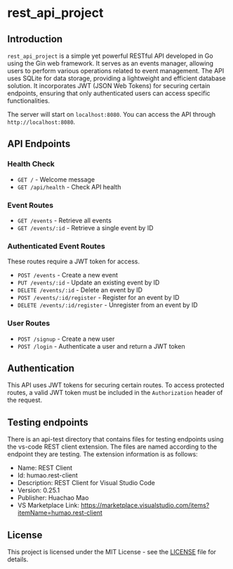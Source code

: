 # rest_api_project

## Introduction

`rest_api_project` is a simple yet powerful RESTful API developed in Go using the Gin web framework. It serves as an events manager, allowing users to perform various operations related to event management. The API uses SQLite for data storage, providing a lightweight and efficient database solution. It incorporates JWT (JSON Web Tokens) for securing certain endpoints, ensuring that only authenticated users can access specific functionalities.

The server will start on `localhost:8080`. You can access the API through `http://localhost:8080`.

## API Endpoints

### Health Check

- `GET /` - Welcome message
- `GET /api/health` - Check API health

### Event Routes

- `GET /events` - Retrieve all events
- `GET /events/:id` - Retrieve a single event by ID

### Authenticated Event Routes

These routes require a JWT token for access.

- `POST /events` - Create a new event
- `PUT /events/:id` - Update an existing event by ID
- `DELETE /events/:id` - Delete an event by ID
- `POST /events/:id/register` - Register for an event by ID
- `DELETE /events/:id/register` - Unregister from an event by ID

### User Routes

- `POST /signup` - Create a new user
- `POST /login` - Authenticate a user and return a JWT token

## Authentication

This API uses JWT tokens for securing certain routes. To access protected routes, a valid JWT token must be included in the `Authorization` header of the request.

## Testing endpoints

There is an api-test directory that contains files for testing endpoints using the vs-code REST client extension. The files are named according to the endpoint they are testing. The extension information is as follows:

- Name: REST Client
- Id: humao.rest-client
- Description: REST Client for Visual Studio Code
- Version: 0.25.1
- Publisher: Huachao Mao
- VS Marketplace Link: https://marketplace.visualstudio.com/items?itemName=humao.rest-client

## License

This project is licensed under the MIT License - see the [LICENSE](LICENSE) file for details.
